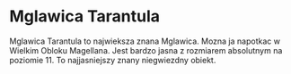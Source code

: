 # Mglawica Tarantula

Mglawica Tarantula to najwieksza znana Mglawica. Mozna ja napotkac w Wielkim
Obloku Magellana. Jest bardzo jasna z rozmiarem absolutnym na poziomie 11. To
najjasniejszy znany niegwiezdny obiekt.
